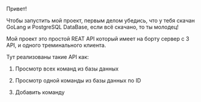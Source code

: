 Привет!

Чтобы запустить мой проект, первым делом убедись, что у тебя скачан GoLang и PostgreSQL DataBase, если всё скачано, то ты молодец!

Мой проект это простой REAT API который имеет на борту сервер с 3 API, и одного треминального клиента.

Тут реализованы такие API как:

1) Просмотр всех команд из базы данных

2) Просмотр одной команды из базы данных по ID

3) Добавить команду 



